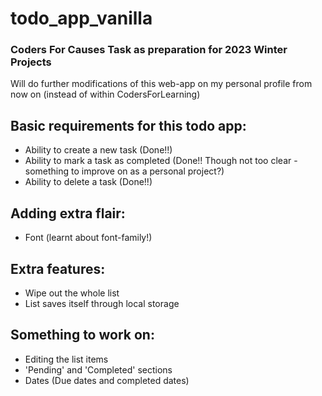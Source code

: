 # todo_app_vanilla
### Coders For Causes Task as preparation for 2023 Winter Projects
Will do further modifications of this web-app on my personal profile from now on (instead of within CodersForLearning)

## Basic requirements for this todo app:
- Ability to create a new task (Done!!)
- Ability to mark a task as completed (Done!! Though not too clear - something to improve on as a personal project?)
- Ability to delete a task (Done!!)

## Adding extra flair:
- Font (learnt about font-family!)

## Extra features:
- Wipe out the whole list
- List saves itself through local storage

## Something to work on:
- Editing the list items
- 'Pending' and 'Completed' sections
- Dates (Due dates and completed dates)

